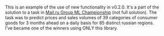 This is an example of the use of new functionality in v0.2.0. It's a part of the solution to a task in [Mail.ru Group ML Championship](https://cups.mail.ru/ru/results/leadersofdigital2021?period=past&roundId=616) (not full solution). The task was to predict prices and sales volumes of 39 categories of consumer goods for 3 months ahead on a daily basis for 85 distinct russian regions. I've became one of the winners using ONLY this library.